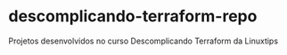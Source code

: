 # descomplicando-terraform-repo
Projetos desenvolvidos no curso Descomplicando Terraform da Linuxtips

